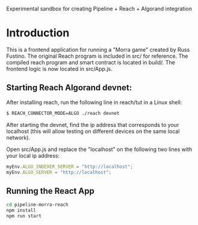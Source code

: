 Experimental sandbox for creating Pipeline + Reach + Algorand integration

# Introduction

This is a frontend application for running a "Morra game" created by Russ Fustino. The original Reach program is included in src/ for reference. The compiled reach program and smart contract is located in build/. The frontend logic is now located in src/App.js. 

## Starting Reach Algorand devnet:

After installing reach, run the following line in reach/tut in a Linux shell:

```bash
$ REACH_CONNECTOR_MODE=ALGO ./reach devnet
```

After starting the devnet, find the ip address that corresponds to your localhost (this will allow testing on different devices on the same local network).

Open src/App.js and replace the "localhost" on the following two lines with your local ip address:

```jsx
myEnv.ALGO_INDEXER_SERVER = "http://localhost";
myEnv.ALGO_SERVER = "http://localhost";
```

## Running the React App

```bash
cd pipeline-morra-reach
npm install
npm run start
```